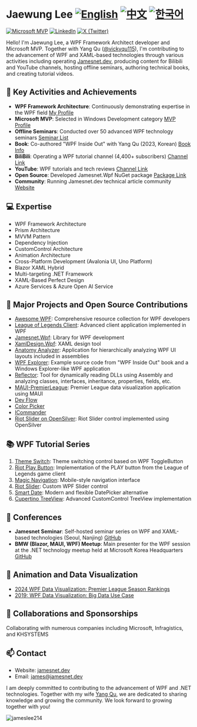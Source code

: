 # Jaewung Lee  [![English](https://img.shields.io/badge/README.md-English-blue.svg)](README.md) [![中文](https://img.shields.io/badge/README.md-中文-red.svg)](README.zh-CN.md) [![한국어](https://img.shields.io/badge/README.md-한국어-green.svg)](README.ko.md)

[![Microsoft MVP](https://img.shields.io/badge/Microsoft%20MVP-Windows%20Development-blue)](https://mvp.microsoft.com/en-us/PublicProfile/5004980)
[![LinkedIn](https://img.shields.io/badge/-LinkedIn-0077B5?style=flat&logo=linkedin&logoColor=white)](https://www.linkedin.com/in/jamesnet214/)
[![X (Twitter)](https://img.shields.io/badge/-X-000000?style=flat&logo=x&logoColor=white)](https://twitter.com/jamesnet214)



Hello! I'm Jaewung Lee, a WPF Framework Architect developer and Microsoft MVP. Together with Yang Qu ([@vickyqu115](https://github.com/vickyqu115)), I'm contributing to the advancement of WPF and XAML-based technologies through various activities including operating [Jamesnet.dev](https://jamesnet.dev), producing content for Bilibili and YouTube channels, hosting offline seminars, authoring technical books, and creating tutorial videos.

## 🚀 Key Activities and Achievements

- **WPF Framework Architecture**: Continuously demonstrating expertise in the WPF field [My Profile](https://jamesnset.dev/profile/jamesnset214)
- **Microsoft MVP**: Selected in Windows Development category [MVP Profile](https://bit.ly/4cWfsXb)
- **Offline Seminars**: Conducted over 50 advanced WPF technology seminars [Seminar List](https://bit.ly/4bWk3az)
- **Book**: Co-authored "WPF Inside Out" with Yang Qu (2023, Korean) [Book Info](https://bit.ly/4cWqjjQ)
- **BiliBili**: Operating a WPF tutorial channel (4,400+ subscribers) [Channel Link](https://bit.ly/3SkYutn)
- **YouTube**: WPF tutorials and tech reviews [Channel Link](https://bit.ly/3WBe6eR)
- **Open Source**: Developed Jamesnet.Wpf NuGet package [Package Link](https://www.nuget.org/packages/Jamesnet.Wpf/)
- **Community**: Running Jamesnet.dev technical article community [Website](https://jamesnet.dev)

<!-- - **Udemy**: Advanced WPF Technology Tutorial Series [Course Link](https://bit.ly/4bWk3az) -->

## 💻 Expertise

- WPF Framework Architecture
- Prism Architecture
- MVVM Pattern
- Dependency Injection
- CustomControl Architecture
- Animation Architecture
- Cross-Platform Development (Avalonia UI, Uno Platform)
- Blazor XAML Hybrid
- Multi-targeting .NET Framework
- XAML-Based Perfect Design
- Azure Services & Azure Open AI Service

## 🌟 Major Projects and Open Source Contributions

- [Awesome WPF](https://github.com/jamesnet214/awesome-wpf): Comprehensive resource collection for WPF developers
- [League of Legends Client](https://github.com/jamesnet214/leagueoflegends): Advanced client application implemented in WPF
- [Jamesnet.Wpf](https://github.com/jamesnet214/jamesnetwpf): Library for WPF development
- [XamlDesign.Wpf](https://github.com/jamesnet214/xamldesignwpf): XAML design tool
- [Anatomy Analyzer](https://github.com/jamesnet214/anatomyanalyzer): Application for hierarchically analyzing WPF UI layouts included in assemblies
- [WPF Explorer](https://github.com/jamesnet214/wpf-explorer): Example source code from "WPF Inside Out" book and a Windows Explorer-like WPF application
- [Reflector](https://github.com/jamesnet214/reflector): Tool for dynamically reading DLLs using Assembly and analyzing classes, interfaces, inheritance, properties, fields, etc.
- [MAUI-PremierLeague](https://github.com/jamesnet214/maui-premierleague): Premier League data visualization application using MAUI
- [Dev Flow](https://github.com/jamesnet214/devflow)
- [Color Picker](https://github.com/jamesnet214/colorpicker)
- [ICommander](https://github.com/jamesnet214/icommander)
- [Riot Slider on OpenSilver](https://github.com/jamesnet214/riotslider-opensilver): Riot Slider control implemented using OpenSilver

## 📚 WPF Tutorial Series

1. [Theme Switch](https://github.com/vickyqu115/themeswitch): Theme switching control based on WPF ToggleButton
2. [Riot Play Button](https://github.com/vickyqu115/riotplaybutton): Implementation of the PLAY button from the League of Legends game client
3. [Magic Navigation](https://github.com/vickyqu115/navigationbar): Mobile-style navigation interface
4. [Riot Slider](https://github.com/vickyqu115/riotslider): Custom WPF Slider control
5. [Smart Date](https://github.com/vickyqu115/smartdate): Modern and flexible DatePicker alternative
6. [Cupertino TreeView](https://github.com/vickyqu115/cupertino-treeview): Advanced CustomControl TreeView implementation

## 🎤 Conferences

- **Jamesnet Seminar**: Self-hosted seminar series on WPF and XAML-based technologies (Seoul, Nanjing) [GitHub](https://github.com/jamesnet214/wpf)
- **BMW (Blazor, MAUI, WPF) Meetup**: Main presenter for the WPF session at the .NET technology meetup held at Microsoft Korea Headquarters [GitHub](https://github.com/jamesnet214/wpf-meetup)

## 🎨 Animation and Data Visualization

- [2024 WPF Data Visualization: Premier League Season Rankings](https://bit.ly/3LJa65A)
- [2019: WPF Data Visualization: Big Data Use Case](https://bit.ly/4cWLsKJ)

## 🤝 Collaborations and Sponsorships

Collaborating with numerous companies including Microsoft, Infragistics, and KHSYSTEMS

## 📫 Contact

- Website: [jamesnet.dev](https://jamesnet.dev)
- Email: james@jamesnet.dev

I am deeply committed to contributing to the advancement of WPF and .NET technologies. Together with my wife [Yang Qu](https://github.com/vickyqu115), we are dedicated to sharing knowledge and growing the community. We look forward to growing together with you!

<img src="https://komarev.com/ghpvc/?username=jamesnet214" alt="jameslee214"/> 
